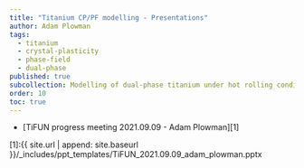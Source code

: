 ```yaml
---
title: "Titanium CP/PF modelling - Presentations"
author: Adam Plowman
tags:
  - titanium
  - crystal-plasticity
  - phase-field
  - dual-phase
published: true
subcollection: Modelling of dual-phase titanium under hot rolling conditions
order: 10
toc: true
---
```


- [TiFUN progress meeting 2021.09.09 - Adam Plowman][1]

[1]:{{ site.url | append: site.baseurl }}/_includes/ppt_templates/TiFUN_2021.09.09_adam_plowman.pptx


